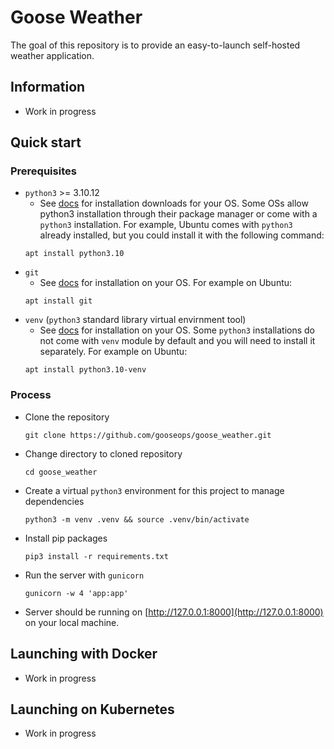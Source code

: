 # Goose Weather
The goal of this repository is to provide an easy-to-launch self-hosted weather application.

## Information
- Work in progress
## Quick start
### Prerequisites
- `python3` >= 3.10.12
    - See [docs](https://www.python.org/downloads/) for installation downloads for your OS.  Some OSs allow python3 installation through their package manager or come with a `python3` installation.  For example, Ubuntu comes with `python3` already installed, but you could install it with the following command:
    ```
    apt install python3.10
    ``` 
- `git`
    - See [docs](https://git-scm.com/book/en/v2/Getting-Started-Installing-Git) for installation on your OS.  For example on Ubuntu:
    ```
    apt install git
    ```
- `venv` (`python3` standard library virtual envirnment tool)
    - See [docs](https://docs.docker.com/engine/) for installation on your OS.  Some `python3` installations do not come with `venv` module by default and you will need to install it separately. For example on Ubuntu:
    ```
    apt install python3.10-venv
    ```
### Process
- Clone the repository
    ```
    git clone https://github.com/gooseops/goose_weather.git
    ```
- Change directory to cloned repository
    ```
    cd goose_weather
    ```
- Create a virtual `python3` environment for this project to manage dependencies
    ```
    python3 -m venv .venv && source .venv/bin/activate
    ```
- Install pip packages
    ```
    pip3 install -r requirements.txt
    ```
- Run the server with `gunicorn`
    ```
    gunicorn -w 4 'app:app'
    ```
- Server should be running on [http://127.0.0.1:8000](http://127.0.0.1:8000) on your local machine.
## Launching with Docker
- Work in progress
## Launching on Kubernetes
- Work in progress
<!-- ### Manifest
### Helm -->
